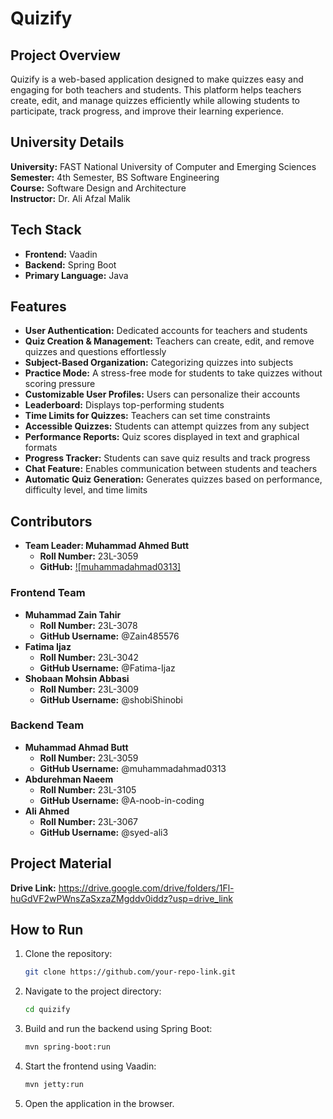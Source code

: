 # Quizify

## Project Overview
Quizify is a web-based application designed to make quizzes easy and engaging for both teachers and students. This platform helps teachers create, edit, and manage quizzes efficiently while allowing students to participate, track progress, and improve their learning experience.

## University Details
**University:** FAST National University of Computer and Emerging Sciences  
**Semester:** 4th Semester, BS Software Engineering  
**Course:** Software Design and Architecture  
**Instructor:** Dr. Ali Afzal Malik  

## Tech Stack
- **Frontend:** Vaadin
- **Backend:** Spring Boot
- **Primary Language:** Java

## Features
- **User Authentication:** Dedicated accounts for teachers and students
- **Quiz Creation & Management:** Teachers can create, edit, and remove quizzes and questions effortlessly
- **Subject-Based Organization:** Categorizing quizzes into subjects
- **Practice Mode:** A stress-free mode for students to take quizzes without scoring pressure
- **Customizable User Profiles:** Users can personalize their accounts
- **Leaderboard:** Displays top-performing students
- **Time Limits for Quizzes:** Teachers can set time constraints
- **Accessible Quizzes:** Students can attempt quizzes from any subject
- **Performance Reports:** Quiz scores displayed in text and graphical formats
- **Progress Tracker:** Students can save quiz results and track progress
- **Chat Feature:** Enables communication between students and teachers
- **Automatic Quiz Generation:** Generates quizzes based on performance, difficulty level, and time limits

## Contributors
- **Team Leader: Muhammad Ahmed Butt**  
  - **Roll Number:** 23L-3059  
  - **GitHub:** [![muhammadahmad0313]](https://github.com/muhammadahmad0313)

### Frontend Team
- **Muhammad Zain Tahir**  
  - **Roll Number:** 23L-3078  
  - **GitHub Username:** @Zain485576 
- **Fatima Ijaz**  
  - **Roll Number:** 23L-3042 
  - **GitHub Username:** @Fatima-Ijaz 
- **Shobaan Mohsin Abbasi**  
  - **Roll Number:** 23L-3009  
  - **GitHub Username:** @shobiShinobi  

### Backend Team
- **Muhammad Ahmad Butt**  
  - **Roll Number:** 23L-3059 
  - **GitHub Username:** @muhammadahmad0313
- **Abdurehman Naeem**  
  - **Roll Number:** 23L-3105  
  - **GitHub Username:** @A-noob-in-coding
- **Ali Ahmed**  
  - **Roll Number:** 23L-3067 
  - **GitHub Username:** @syed-ali3 

## Project Material
**Drive Link:** https://drive.google.com/drive/folders/1Fl-huGdVF2wPWnsZaSxzaZMgddv0iddz?usp=drive_link

## How to Run
1. Clone the repository:  
   ```bash
   git clone https://github.com/your-repo-link.git
   ```
2. Navigate to the project directory:  
   ```bash
   cd quizify
   ```
3. Build and run the backend using Spring Boot:  
   ```bash
   mvn spring-boot:run
   ```
4. Start the frontend using Vaadin:  
   ```bash
   mvn jetty:run
   ```
5. Open the application in the browser.

